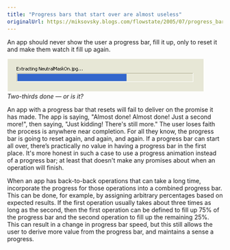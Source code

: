 ```yaml
---
title: "Progress bars that start over are almost useless"
originalUrl: https://miksovsky.blogs.com/flowstate/2005/07/progress_bars_t.html
---
```


<p>
  An app should never show the user a progress bar, fill it up, only to reset it
  and make them watch it fill up again.
</p>
<p>
  <img src="/images/flowstate/progress_bar_1.PNG" alt="Progress_bar_1" />
  <br /><em>Two-thirds done — or is it?</em>
</p>
<p>
  An app with a progress bar that resets will fail to deliver on the promise it
  has made. The app is saying, &quot;Almost done! Almost done! Just a second
  more!&quot;, then saying, &quot;Just kidding! There's still more.&quot; The
  user loses faith the process is anywhere near completion. For all they know,
  the progress bar is going to reset again, and again, and again. If a progress
  bar can start all over, there’s practically no value in having a progress bar
  in the first place. It's more honest in such a case to use a progress
  animation instead of a progress bar; at least that doesn't make any promises
  about when an operation will finish.
</p>
<p>
  When an app has back-to-back operations that can take a long time, incorporate
  the progress for those operations into a combined progress bar. This can be
  done, for example, by assigning arbitrary percentages based on expected
  results. If the first operation usually takes about three times as long as the
  second, then the first operation can be defined to fill up 75% of the progress
  bar and the second operation to fill up the remaining 25%. This can result in
  a change in progress bar speed, but this still allows the user to derive more
  value from the progress bar, and maintains a sense a progress.
</p>
